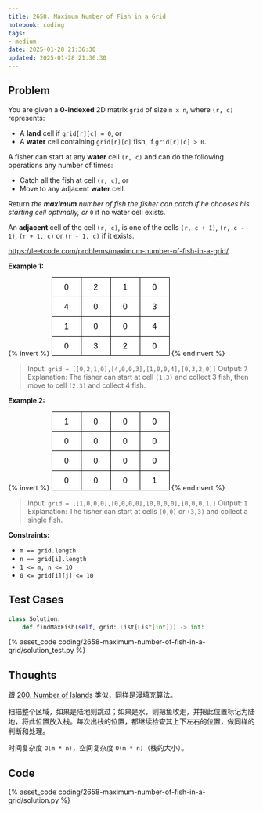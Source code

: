 ```yaml
---
title: 2658. Maximum Number of Fish in a Grid
notebook: coding
tags:
- medium
date: 2025-01-28 21:36:30
updated: 2025-01-28 21:36:30
---
```

## Problem

You are given a **0-indexed** 2D matrix `grid` of size `m x n`, where `(r, c)` represents:

- A **land** cell if `grid[r][c] = 0`, or
- A **water** cell containing `grid[r][c]` fish, if `grid[r][c] > 0`.

A fisher can start at any **water** cell `(r, c)` and can do the following operations any number of times:

- Catch all the fish at cell `(r, c)`, or
- Move to any adjacent **water** cell.

Return _the **maximum** number of fish the fisher can catch if he chooses his starting cell optimally, or_ `0` if no water cell exists.

An **adjacent** cell of the cell `(r, c)`, is one of the cells `(r, c + 1)`, `(r, c - 1)`, `(r + 1, c)` or `(r - 1, c)` if it exists.

<https://leetcode.com/problems/maximum-number-of-fish-in-a-grid/>

**Example 1:**

{% invert %}
![case1](2658-maximum-number-of-fish-in-a-grid/case1.png)
{% endinvert %}

> Input: `grid = [[0,2,1,0],[4,0,0,3],[1,0,0,4],[0,3,2,0]]`
> Output: `7`
> Explanation: The fisher can start at cell `(1,3)` and collect 3 fish, then move to cell `(2,3)` and collect 4 fish.

**Example 2:**

{% invert %}
![case2](2658-maximum-number-of-fish-in-a-grid/case2.png)
{% endinvert %}

> Input: `grid = [[1,0,0,0],[0,0,0,0],[0,0,0,0],[0,0,0,1]]`
> Output: `1`
> Explanation: The fisher can start at cells `(0,0)` or `(3,3)` and collect a single fish.

**Constraints:**

- `m == grid.length`
- `n == grid[i].length`
- `1 <= m, n <= 10`
- `0 <= grid[i][j] <= 10`

## Test Cases

``` python
class Solution:
    def findMaxFish(self, grid: List[List[int]]) -> int:
```

{% asset_code coding/2658-maximum-number-of-fish-in-a-grid/solution_test.py %}

## Thoughts

跟 [200. Number of Islands](200-number-of-islands) 类似，同样是漫填充算法。

扫描整个区域，如果是陆地则跳过；如果是水，则把鱼收走，并把此位置标记为陆地，将此位置放入栈。每次出栈的位置，都继续检查其上下左右的位置，做同样的判断和处理。

时间复杂度 `O(m * n)`，空间复杂度 `O(m * n)`（栈的大小）。

## Code

{% asset_code coding/2658-maximum-number-of-fish-in-a-grid/solution.py %}

